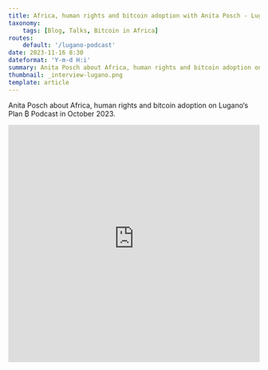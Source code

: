 ```yaml
---
title: Africa, human rights and bitcoin adoption with Anita Posch - Lugano‘s Plan B Podcast
taxonomy:
    tags: [Blog, Talks, Bitcoin in Africa]
routes:
    default: '/lugano-podcast'
date: 2023-11-16 8:30
dateformat: 'Y-m-d H:i'
summary: Anita Posch about Africa, human rights and bitcoin adoption on Lugano‘s Plan ₿ Podcast in October 2023.
thumbnail: _interview-lugano.png
template: article
---
```


Anita Posch about Africa, human rights and bitcoin adoption on Lugano‘s Plan ₿ Podcast in October 2023.

<iframe width="100%" height="476" src="https://www.youtube-nocookie.com/embed/CEJb5gO6XTU?si=nK3eNhMf6sFtpoXT" title="YouTube video player" frameborder="0" allow="accelerometer; autoplay; clipboard-write; encrypted-media; gyroscope; picture-in-picture; web-share" referrerpolicy="strict-origin-when-cross-origin" allowfullscreen></iframe>

